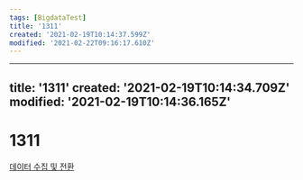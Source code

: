 ```yaml
---
tags: [BigdataTest]
title: '1311'
created: '2021-02-19T10:14:37.599Z'
modified: '2021-02-22T09:16:17.610Z'
---
```


---
title: '1311'
created: '2021-02-19T10:14:34.709Z'
modified: '2021-02-19T10:14:36.165Z'
---

# 1311
[데이터 수집 및 전환](./1310.md)
